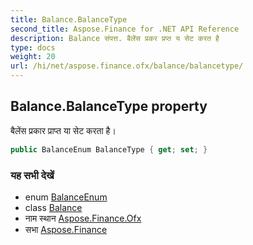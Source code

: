 ```yaml
---
title: Balance.BalanceType
second_title: Aspose.Finance for .NET API Reference
description: Balance संपत्त. बैलेंस प्रकर प्रप्त य सेट करत है
type: docs
weight: 20
url: /hi/net/aspose.finance.ofx/balance/balancetype/
---
```

## Balance.BalanceType property

बैलेंस प्रकार प्राप्त या सेट करता है।

```csharp
public BalanceEnum BalanceType { get; set; }
```

### यह सभी देखें

* enum [BalanceEnum](../../balanceenum/)
* class [Balance](../)
* नाम स्थान [Aspose.Finance.Ofx](../../balance/)
* सभा [Aspose.Finance](../../../)


